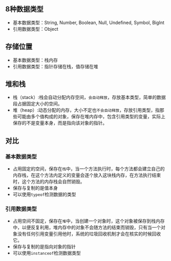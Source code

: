 ## 8种数据类型
- 基本数据类型：String, Number, Boolean, Null, Undefined, Symbol, BigInt
- 引用数据类型：Object

## 存储位置
- 基本数据类型：栈内存
- 引用数据类型：指针存储在栈，值存储在堆

## 堆和栈
- 栈（stack）:栈会自动分配内存空间，`会自动释放`，存放基本类型，简单的数据段占据固定大小的空间。
- 堆（heap）:动态分配的内存，大小不定也`不会自动释放`，存放引用类型，指那些可能由多个值构成的对象，保存在堆内存中，包含引用类型的变量，实际上保存的不是变量本身，而是指向该对象的指针。


## 对比
### 基本数据类型
- 占用固定的空间，保存在`栈`中，当一个方法执行时，每个方法都会建立自己的内存栈，在这个方法内定义的变量会逐个放入这块栈内存，在方法执行结束时，这个方法的内存栈会自然销毁。
- 保存与复制的是值本身
- 可以使用`typeof`检测数据的类型

### 引用数据类型
- 占用空间不固定，保存在`堆`中，当创建一个对象时，这个对象被保存到栈内存中，以便反复利用，堆内存中的对象不会随方法的结束而销毁，只有当一个对象没有任何引用变量引用他时，系统的垃圾回收机制才会在核实的时候回收它。
- 保存与复制的是指向对象的指针
- 可以使用`instanceof`检测数据类型
